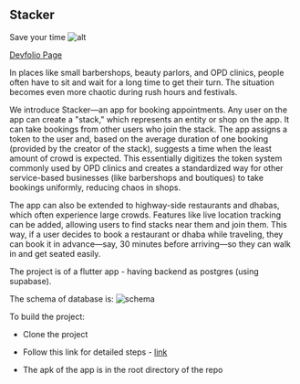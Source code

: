 ## Stacker
Save your time
![alt]('https://raw.githubusercontent.com/sommye-ctr/stacker/refs/heads/main/Stacker.png')

[Devfolio Page](https://devfolio.co/projects/stacker-4046)

In places like small barbershops, beauty parlors, and OPD clinics, people often have to sit and wait for a long time to get their turn. The situation becomes even more chaotic during rush hours and festivals.

We introduce Stacker—an app for booking appointments. Any user on the app can create a "stack," which represents an entity or shop on the app. It can take bookings from other users who join the stack. The app assigns a token to the user and, based on the average duration of one booking (provided by the creator of the stack), suggests a time when the least amount of crowd is expected. This essentially digitizes the token system commonly used by OPD clinics and creates a standardized way for other service-based businesses (like barbershops and boutiques) to take bookings uniformly, reducing chaos in shops.

The app can also be extended to highway-side restaurants and dhabas, which often experience large crowds. Features like live location tracking can be added, allowing users to find stacks near them and join them. This way, if a user decides to book a restaurant or dhaba while traveling, they can book it in advance—say, 30 minutes before arriving—so they can walk in and get seated easily.


The project is of a flutter app - having backend as postgres (using supabase).


The schema of database is:
![schema]('https://lh3.googleusercontent.com/d/1VSZ78XHj2QVqepjevu0XwZTyqGjbA38S')

To build the project:
- Clone the project
- Follow this link for detailed steps - [link](https://docs.flutter.dev/deployment/android)

- The apk of the app is in the root directory of the repo
